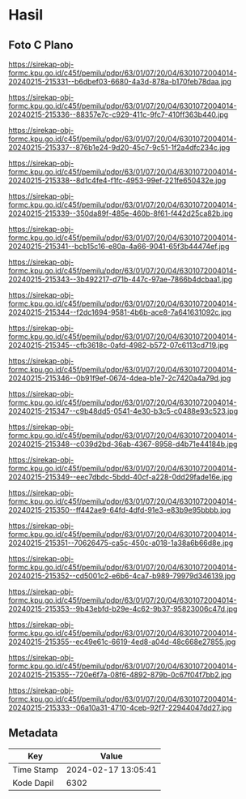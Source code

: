 # Hasil

## Foto C Plano

https://sirekap-obj-formc.kpu.go.id/c45f/pemilu/pdpr/63/01/07/20/04/6301072004014-20240215-215331--b6dbef03-6680-4a3d-878a-b170feb78daa.jpg

https://sirekap-obj-formc.kpu.go.id/c45f/pemilu/pdpr/63/01/07/20/04/6301072004014-20240215-215336--88357e7c-c929-411c-9fc7-410ff363b440.jpg

https://sirekap-obj-formc.kpu.go.id/c45f/pemilu/pdpr/63/01/07/20/04/6301072004014-20240215-215337--876b1e24-9d20-45c7-9c51-1f2a4dfc234c.jpg

https://sirekap-obj-formc.kpu.go.id/c45f/pemilu/pdpr/63/01/07/20/04/6301072004014-20240215-215338--8d1c4fe4-f1fc-4953-99ef-221fe650432e.jpg

https://sirekap-obj-formc.kpu.go.id/c45f/pemilu/pdpr/63/01/07/20/04/6301072004014-20240215-215339--350da89f-485e-460b-8f61-f442d25ca82b.jpg

https://sirekap-obj-formc.kpu.go.id/c45f/pemilu/pdpr/63/01/07/20/04/6301072004014-20240215-215341--bcb15c16-e80a-4a66-9041-65f3b44474ef.jpg

https://sirekap-obj-formc.kpu.go.id/c45f/pemilu/pdpr/63/01/07/20/04/6301072004014-20240215-215343--3b492217-d71b-447c-97ae-7866b4dcbaa1.jpg

https://sirekap-obj-formc.kpu.go.id/c45f/pemilu/pdpr/63/01/07/20/04/6301072004014-20240215-215344--f2dc1694-9581-4b6b-ace8-7a641631092c.jpg

https://sirekap-obj-formc.kpu.go.id/c45f/pemilu/pdpr/63/01/07/20/04/6301072004014-20240215-215345--cfb3618c-0afd-4982-b572-07c6113cd719.jpg

https://sirekap-obj-formc.kpu.go.id/c45f/pemilu/pdpr/63/01/07/20/04/6301072004014-20240215-215346--0b91f9ef-0674-4dea-b1e7-2c7420a4a79d.jpg

https://sirekap-obj-formc.kpu.go.id/c45f/pemilu/pdpr/63/01/07/20/04/6301072004014-20240215-215347--c9b48dd5-0541-4e30-b3c5-c0488e93c523.jpg

https://sirekap-obj-formc.kpu.go.id/c45f/pemilu/pdpr/63/01/07/20/04/6301072004014-20240215-215348--c039d2bd-36ab-4367-8958-d4b71e44184b.jpg

https://sirekap-obj-formc.kpu.go.id/c45f/pemilu/pdpr/63/01/07/20/04/6301072004014-20240215-215349--eec7dbdc-5bdd-40cf-a228-0dd29fade16e.jpg

https://sirekap-obj-formc.kpu.go.id/c45f/pemilu/pdpr/63/01/07/20/04/6301072004014-20240215-215350--ff442ae9-64fd-4dfd-91e3-e83b9e95bbbb.jpg

https://sirekap-obj-formc.kpu.go.id/c45f/pemilu/pdpr/63/01/07/20/04/6301072004014-20240215-215351--70626475-ca5c-450c-a018-1a38a6b66d8e.jpg

https://sirekap-obj-formc.kpu.go.id/c45f/pemilu/pdpr/63/01/07/20/04/6301072004014-20240215-215352--cd5001c2-e6b6-4ca7-b989-79979d346139.jpg

https://sirekap-obj-formc.kpu.go.id/c45f/pemilu/pdpr/63/01/07/20/04/6301072004014-20240215-215353--9b43ebfd-b29e-4c62-9b37-95823006c47d.jpg

https://sirekap-obj-formc.kpu.go.id/c45f/pemilu/pdpr/63/01/07/20/04/6301072004014-20240215-215355--ec49e61c-6619-4ed8-a04d-48c668e27855.jpg

https://sirekap-obj-formc.kpu.go.id/c45f/pemilu/pdpr/63/01/07/20/04/6301072004014-20240215-215355--720e6f7a-08f6-4892-879b-0c67f04f7bb2.jpg

https://sirekap-obj-formc.kpu.go.id/c45f/pemilu/pdpr/63/01/07/20/04/6301072004014-20240215-215333--06a10a31-4710-4ceb-92f7-22944047dd27.jpg


## Metadata

| Key        | Value               |
| ---------- | ------------------- |
| Time Stamp | 2024-02-17 13:05:41 |
| Kode Dapil | 6302                |



